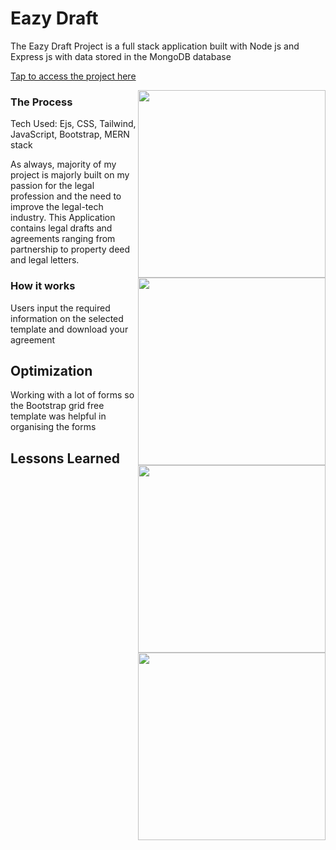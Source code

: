 
# Eazy Draft 

The Eazy Draft Project is a full stack application built with Node js and Express js with data stored in the MongoDB database

[Tap to access the project here](https://eazy-draft.onrender.com)

<img align="right" width="300" src="" alt="" />

<img align="right" width="300" src="" alt="" />

<img align="right" width="300" src="" alt="" />

<img align="right" width="300" src="" alt="" />

### The Process

Tech Used: Ejs, CSS, Tailwind, JavaScript, Bootstrap, MERN stack

As always, majority of my project is majorly built on my passion for the legal profession and the need to improve the legal-tech industry.
This Application contains legal drafts and agreements ranging from partnership to property deed and legal letters.

### How it works

Users input  the required information on the selected template and download your agreement

## Optimization
Working with a lot of forms so the Bootstrap grid free template was helpful in organising the forms

## Lessons Learned




